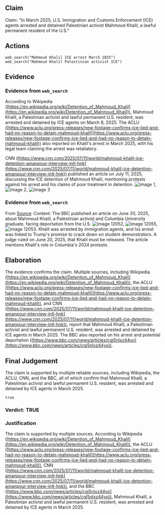 ## Claim
Claim: "In March 2025, U.S. Immigration and Customs Enforcement (ICE) agents arrested and detained Palestinian activist Mahmoud Khalil, a lawful permanent resident of the U.S."

## Actions
```
web_search("Mahmoud Khalil ICE arrest March 2025")
web_search("Mahmoud Khalil Palestinian activist ICE")
```

## Evidence
### Evidence from `web_search`
According to Wikipedia ([https://en.wikipedia.org/wiki/Detention_of_Mahmoud_Khalil](https://en.wikipedia.org/wiki/Detention_of_Mahmoud_Khalil)), Mahmoud Khalil, a Palestinian activist and lawful permanent U.S. resident, was arrested and detained by ICE agents on March 8, 2025. The ACLU ([https://www.aclu.org/press-releases/new-footage-confirms-ice-lied-and-had-no-reason-to-detain-mahmoud-khalil](https://www.aclu.org/press-releases/new-footage-confirms-ice-lied-and-had-no-reason-to-detain-mahmoud-khalil)) also reported on Khalil's arrest in March 2025, with his legal team claiming the arrest was retaliatory.

CNN ([https://www.cnn.com/2025/07/11/world/mahmoud-khalil-ice-detention-amanpour-interview-intl-hnk](https://www.cnn.com/2025/07/11/world/mahmoud-khalil-ice-detention-amanpour-interview-intl-hnk)) published an article on July 11, 2025, discussing the ICE detention of Mahmoud Khalil, mentioning protests against his arrest and his claims of poor treatment in detention. ![image 1](media/0.jpg), ![image 2](media/1.jpg), ![image 3](media/2.jpg)


### Evidence from `web_search`
From [Source](https://www.bbc.com/news/articles/cgj5nlxz44yo): 
Content: The BBC published an article on June 20, 2025, about Mahmoud Khalil, a Palestinian activist and Columbia University graduate, facing deportation from the U.S. ![image 12052](media/2025-08-31_11-48-1756640936-395329.jpg), ![image 12055](media/2025-08-31_11-48-1756640937-151366.jpg), ![image 12053](media/2025-08-31_11-48-1756640936-536614.jpg). Khalil was arrested by immigration agents, and his arrest was linked to Trump's promise to crack down on student demonstrators. A judge ruled on June 20, 2025, that Khalil must be released. The article mentions Khalil's role in Columbia's 2024 protests.


## Elaboration
The evidence confirms the claim. Multiple sources, including Wikipedia ([https://en.wikipedia.org/wiki/Detention_of_Mahmoud_Khalil](https://en.wikipedia.org/wiki/Detention_of_Mahmoud_Khalil)), the ACLU ([https://www.aclu.org/press-releases/new-footage-confirms-ice-lied-and-had-no-reason-to-detain-mahmoud-khalil](https://www.aclu.org/press-releases/new-footage-confirms-ice-lied-and-had-no-reason-to-detain-mahmoud-khalil)), and CNN ([https://www.cnn.com/2025/07/11/world/mahmoud-khalil-ice-detention-amanpour-interview-intl-hnk](https://www.cnn.com/2025/07/11/world/mahmoud-khalil-ice-detention-amanpour-interview-intl-hnk)), report that Mahmoud Khalil, a Palestinian activist and lawful permanent U.S. resident, was arrested and detained by ICE agents in March 2025. The BBC also reported on his arrest and potential deportation ([https://www.bbc.com/news/articles/cgj5nlxz44yo](https://www.bbc.com/news/articles/cgj5nlxz44yo)).


## Final Judgement
The claim is supported by multiple reliable sources, including Wikipedia, the ACLU, CNN, and the BBC, all of which confirm that Mahmoud Khalil, a Palestinian activist and lawful permanent U.S. resident, was arrested and detained by ICE agents in March 2025.

`true`

### Verdict: TRUE

### Justification
The claim is supported by multiple sources. According to Wikipedia ([https://en.wikipedia.org/wiki/Detention_of_Mahmoud_Khalil](https://en.wikipedia.org/wiki/Detention_of_Mahmoud_Khalil)), the ACLU ([https://www.aclu.org/press-releases/new-footage-confirms-ice-lied-and-had-no-reason-to-detain-mahmoud-khalil](https://www.aclu.org/press-releases/new-footage-confirms-ice-lied-and-had-no-reason-to-detain-mahmoud-khalil)), CNN ([https://www.cnn.com/2025/07/11/world/mahmoud-khalil-ice-detention-amanpour-interview-intl-hnk](https://www.cnn.com/2025/07/11/world/mahmoud-khalil-ice-detention-amanpour-interview-intl-hnk)), and the BBC ([https://www.bbc.com/news/articles/cgj5nlxz44yo](https://www.bbc.com/news/articles/cgj5nlxz44yo)), Mahmoud Khalil, a Palestinian activist and lawful permanent U.S. resident, was arrested and detained by ICE agents in March 2025.
